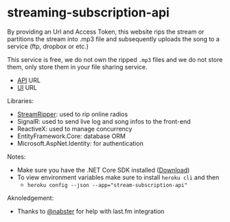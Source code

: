 # streaming-subscription-api

By providing an Url and Access Token, this website rips the stream or partitions the stream into .mp3 file and subsequently uploads the song to a service (ftp, dropbox or etc.)

This service is free, we do not own the ripped `.mp3` files and we do not store them, only store them in your file sharing service.

- [API](https://stream-subscription-api.herokuapp.com/) URL
- [UI](https://stream-subscription-ui.herokuapp.com/) URL

Libraries:
  - [StreamRipper](https://github.com/amir734jj/Stream-ripper): used to rip online radios
  - SignalR: used to send live log and song infos to the front-end
  - ReactiveX: used to manage concurrency
  - EntityFramework.Core: database ORM
  - Microsoft.AspNet.Identity: for authentication

Notes:
- Make sure you have the .NET Core SDK installed ([Download](https://www.microsoft.com/net/learn/get-started))
- To view environment variables make sure to install `heroku cli` and then
  - `heroku config --json --app="stream-subscription-api"`

Aknoledgement:
- Thanks to [@nabster](https://stackoverflow.com/a/61706419/1834787) for help with last.fm integration
